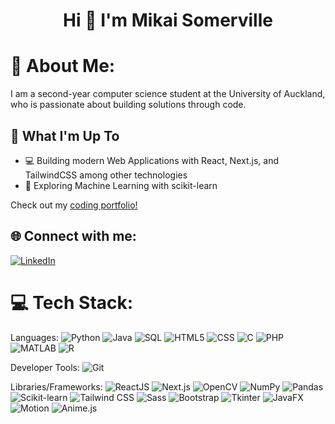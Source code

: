 <h1 align="center">Hi 👋 I'm Mikai Somerville</h1>

# 💫 About Me:
I am a second-year computer science student at the University of Auckland, who is passionate about building solutions through code.

## 🚀 What I'm Up To

- 💻 Building modern Web Applications with React, Next.js, and TailwindCSS among other technologies
- 🤖 Exploring Machine Learning with scikit-learn

Check out my [coding portfolio!](https://www.mikaisomerville.com)

## 🌐 Connect with me:
[![LinkedIn](https://img.shields.io/badge/LinkedIn-%230077B5.svg?logo=linkedin&logoColor=white)](https://www.linkedin.com/in/mikaisomerville)

# 💻 Tech Stack:
Languages: 
![Python](https://img.shields.io/badge/python-%233776AB.svg?style=for-the-badge&logo=python&logoColor=white) 
![Java](https://img.shields.io/badge/java-%23ED8B00.svg?style=for-the-badge&logo=java&logoColor=white) 
![SQL](https://img.shields.io/badge/sql-%2307405e.svg?style=for-the-badge&logo=postgresql&logoColor=white) 
![HTML5](https://img.shields.io/badge/html5-%23E34F26.svg?style=for-the-badge&logo=html5&logoColor=white) 
![CSS](https://img.shields.io/badge/css-%231572B6.svg?style=for-the-badge&logo=css3&logoColor=white) 
![C](https://img.shields.io/badge/C-%2300599C?style=for-the-badge&logo=c&logoColor=white) 
![PHP](https://img.shields.io/badge/PHP-%23777BB4?style=for-the-badge&logo=php&logoColor=white)
![MATLAB](https://img.shields.io/badge/MATLAB-%232A5F98?style=for-the-badge&logoColor=white)
![R](https://img.shields.io/badge/R-%23276DC3?style=for-the-badge&logo=r&logoColor=white)

Developer Tools:
![Git](https://img.shields.io/badge/git-%23F05033.svg?style=for-the-badge&logo=git&logoColor=white)

Libraries/Frameworks:
![ReactJS](https://img.shields.io/badge/react-%2320232a.svg?style=for-the-badge&logo=react&logoColor=%2361DAFB)
![Next.js](https://img.shields.io/badge/next-%23000000.svg?style=for-the-badge&logo=nextdotjs&logoColor=white)
![OpenCV](https://img.shields.io/badge/opencv-%235C3EE8.svg?style=for-the-badge&logo=opencv&logoColor=white)
![NumPy](https://img.shields.io/badge/numpy-%23013243.svg?style=for-the-badge&logo=numpy&logoColor=white)
![Pandas](https://img.shields.io/badge/pandas-%23150458.svg?style=for-the-badge&logo=pandas&logoColor=white)
![Scikit-learn](https://img.shields.io/badge/scikitlearn-%23F7931E.svg?style=for-the-badge&logo=scikitlearn&logoColor=white)
![Tailwind CSS](https://img.shields.io/badge/tailwindcss-%2306B6D4.svg?style=for-the-badge&logo=tailwindcss&logoColor=white)
![Sass](https://img.shields.io/badge/sass-%23CC6699.svg?style=for-the-badge&logo=sass&logoColor=white)
![Bootstrap](https://img.shields.io/badge/bootstrap-%237952B3.svg?style=for-the-badge&logo=bootstrap&logoColor=white)
![Tkinter](https://img.shields.io/badge/tkinter-%233776AB.svg?style=for-the-badge&logoColor=white)
![JavaFX](https://img.shields.io/badge/javafx-%23ED8B00.svg?style=for-the-badge&logoColor=white)
![Motion](https://img.shields.io/badge/framer-%230055FF.svg?style=for-the-badge&logo=framer&logoColor=white)
![Anime.js](https://img.shields.io/badge/anime.js-%23E45C54.svg?style=for-the-badge&logoColor=white)
